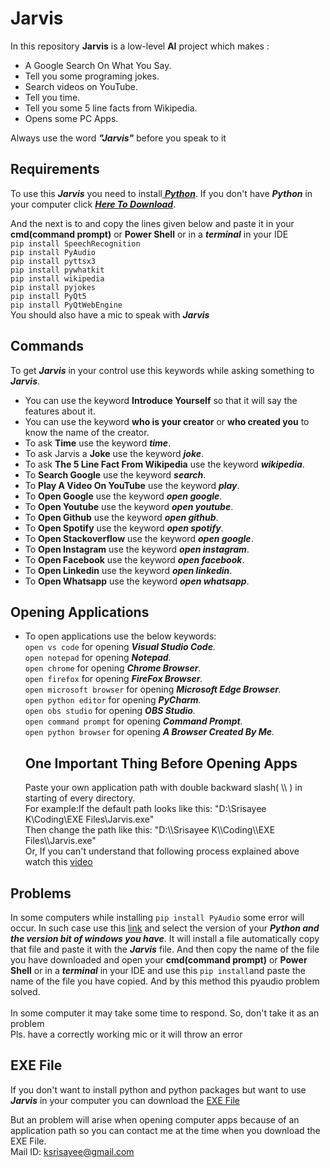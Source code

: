 # Jarvis

In this repository **Jarvis** is a low-level **AI** project which makes :

- A Google Search On What You Say.
- Tell you some programing jokes.
- Search videos on YouTube.
- Tell you time.
- Tell you some 5 line facts from Wikipedia.
- Opens some PC Apps. <br>

Always use the word _**"Jarvis"**_ before you speak to it

## Requirements

To use this _**Jarvis**_ you need to install[ _**Python**_](https://www.python.org/). If you don't have _**Python**_ in your computer click [_**Here To Download**_](https://www.python.org/downloads/).<br>

And the next is to and copy the lines given below and paste it in your **cmd(command prompt)** or **Power Shell** or in a _**terminal**_ in your IDE <br>
`pip install SpeechRecognition` <br>
`pip install PyAudio` <br>
`pip install pyttsx3` <br>
`pip install pywhatkit` <br>
`pip install wikipedia` <br>
`pip install pyjokes` <br>
`pip install PyQt5` <br>
`pip install PyQtWebEngine` <br>
You should also have a mic to speak with _**Jarvis**_

## Commands

To get _**Jarvis**_ in your control use this keywords while asking something to _**Jarvis**_.

- You can use the keyword **Introduce Yourself** so that it will say the features about it.
- You can use the keyword **who is your creator** or **who created you** to know the name of the creator.
- To ask **Time** use the keyword _**time**_.
- To ask Jarvis a **Joke** use the keyword _**joke**_.
- To ask **The 5 Line Fact From Wikipedia** use the keyword _**wikipedia**_.
- To **Search Google** use the keyword _**search**_.
- To **Play A Video On YouTube** use the keyword _**play**_.
- To **Open Google** use the keyword _**open google**_.
- To **Open Youtube** use the keyword _**open youtube**_.
- To **Open Github** use the keyword _**open github**_.
- To **Open Spotify** use the keyword _**open spotify**_.
- To **Open Stackoverflow** use the keyword _**open google**_.
- To **Open Instagram** use the keyword _**open instagram**_.
- To **Open Facebook** use the keyword _**open facebook**_.
- To **Open Linkedin** use the keyword _**open linkedin**_.
- To **Open Whatsapp** use the keyword _**open whatsapp**_.

## Opening Applications

- To open applications use the below keywords: <br>
  `open vs code` for opening _**Visual Studio Code**._ <br>
  `open notepad` for opening _**Notepad**._ <br>
  `open chrome` for opening _**Chrome Browser**._ <br>
  `open firefox` for opening _**FireFox Browser**._ <br>
  `open microsoft browser` for opening _**Microsoft Edge Browser**._ <br>
  `open python editor` for opening _**PyCharm**._ <br>
  `open obs studio` for opening _**OBS Studio**._ <br>
  `open command prompt` for opening _**Command Prompt**._ <br>
  `open python browser` for opening _**A Browser Created By Me**._ <br>
  ## One Important Thing Before Opening Apps
  Paste your own application path with double backward slash( \\\ ) in starting of every directory. <br>
  For example:If the default path looks like this: "D:\Srisayee K\Coding\EXE Files\Jarvis.exe" <br>
  Then change the path like this: "D:\\\Srisayee K\\\Coding\\\EXE Files\\\Jarvis.exe" <br>
  Or, If you can't understand that following process explained above watch this [video](https://drive.google.com/file/d/1wFB00N8FrITTDrvoGn7UxS1NZQtsMY9s/view?usp=sharing)

## Problems

In some computers while installing `pip install PyAudio` some error will occur. In such case use this [link](https://www.lfd.uci.edu/~gohlke/pythonlibs/#pyaudio) and select the version of your _**Python and the version bit of windows you have**_. It will install a file automatically copy that file and paste it with the _**Jarvis**_ file. And then copy the name of the file you have downloaded and open your **cmd(command prompt)** or **Power Shell** or in a _**terminal**_ in your IDE and use this `pip install`and paste the name of the file you have copied. And by this method this pyaudio problem solved. <br> <br>
In some computer it may take some time to respond. So, don't take it as an problem <br>
Pls. have a correctly working mic or it will throw an error

## EXE File

If you don't want to install python and python packages but want to use _**Jarvis**_ in your computer you can download the [EXE File](https://github.com/ksrisayee12/JARVIS-Desktop-Assistant/raw/master/Jarvis.exe)

But an problem will arise when opening computer apps because of an application path so you can contact me at the time when you download the EXE File. <br>
Mail ID: ksrisayee@gmail.com
